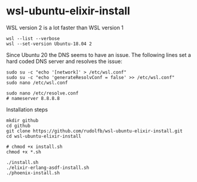 # wsl-ubuntu-elixir-install


WSL version 2 is a lot faster than WSL version 1
```
wsl --list --verbose
wsl --set-version Ubuntu-18.04 2
```

Since Ubuntu 20 the DNS seems to have an issue. The following lines set a hard coded DNS server and resolves the issue:

```
sudo su -c "echo '[network]' > /etc/wsl.conf"
sudo su -c "echo 'generateResolvConf = false' >> /etc/wsl.conf"
sudo nano /etc/wsl.conf

sudo nano /etc/resolve.conf
# nameserver 8.8.8.8
```
Installation steps

```
mkdir github
cd github
git clone https://github.com/rudolfb/wsl-ubuntu-elixir-install.git
cd wsl-ubuntu-elixir-install

# chmod +x install.sh
chmod +x *.sh

./install.sh
./elixir-erlang-asdf-install.sh
./phoenix-install.sh
```
